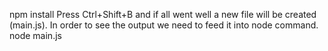 npm install
Press Ctrl+Shift+B and if all went well a new file will be created (main.js). In order to see the output we need to feed it into node command.
node main.js
